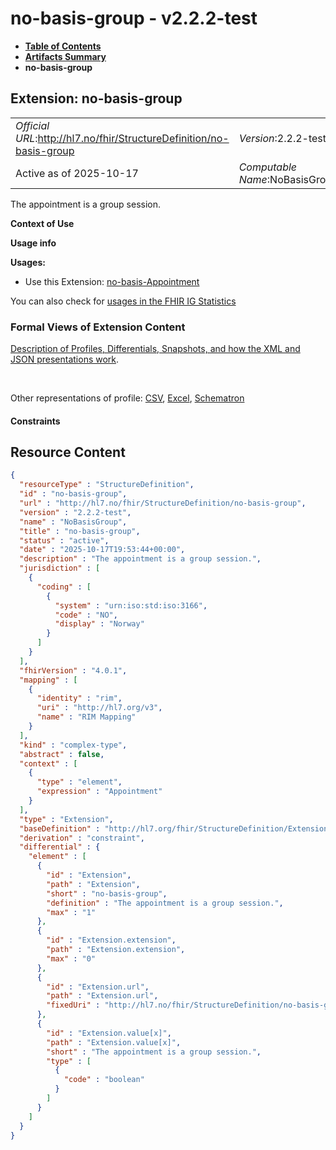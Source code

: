 # no-basis-group - v2.2.2-test

* [**Table of Contents**](toc.md)
* [**Artifacts Summary**](artifacts.md)
* **no-basis-group**

## Extension: no-basis-group 

| | |
| :--- | :--- |
| *Official URL*:http://hl7.no/fhir/StructureDefinition/no-basis-group | *Version*:2.2.2-test |
| Active as of 2025-10-17 | *Computable Name*:NoBasisGroup |

The appointment is a group session.

**Context of Use**

**Usage info**

**Usages:**

* Use this Extension: [no-basis-Appointment](StructureDefinition-no-basis-Appointment.md)

You can also check for [usages in the FHIR IG Statistics](https://packages2.fhir.org/xig/hl7.fhir.no.basis|current/StructureDefinition/no-basis-group)

### Formal Views of Extension Content

 [Description of Profiles, Differentials, Snapshots, and how the XML and JSON presentations work](http://build.fhir.org/ig/FHIR/ig-guidance/readingIgs.html#structure-definitions). 

 

Other representations of profile: [CSV](StructureDefinition-no-basis-group.csv), [Excel](StructureDefinition-no-basis-group.xlsx), [Schematron](StructureDefinition-no-basis-group.sch) 

#### Constraints



## Resource Content

```json
{
  "resourceType" : "StructureDefinition",
  "id" : "no-basis-group",
  "url" : "http://hl7.no/fhir/StructureDefinition/no-basis-group",
  "version" : "2.2.2-test",
  "name" : "NoBasisGroup",
  "title" : "no-basis-group",
  "status" : "active",
  "date" : "2025-10-17T19:53:44+00:00",
  "description" : "The appointment is a group session.",
  "jurisdiction" : [
    {
      "coding" : [
        {
          "system" : "urn:iso:std:iso:3166",
          "code" : "NO",
          "display" : "Norway"
        }
      ]
    }
  ],
  "fhirVersion" : "4.0.1",
  "mapping" : [
    {
      "identity" : "rim",
      "uri" : "http://hl7.org/v3",
      "name" : "RIM Mapping"
    }
  ],
  "kind" : "complex-type",
  "abstract" : false,
  "context" : [
    {
      "type" : "element",
      "expression" : "Appointment"
    }
  ],
  "type" : "Extension",
  "baseDefinition" : "http://hl7.org/fhir/StructureDefinition/Extension",
  "derivation" : "constraint",
  "differential" : {
    "element" : [
      {
        "id" : "Extension",
        "path" : "Extension",
        "short" : "no-basis-group",
        "definition" : "The appointment is a group session.",
        "max" : "1"
      },
      {
        "id" : "Extension.extension",
        "path" : "Extension.extension",
        "max" : "0"
      },
      {
        "id" : "Extension.url",
        "path" : "Extension.url",
        "fixedUri" : "http://hl7.no/fhir/StructureDefinition/no-basis-group"
      },
      {
        "id" : "Extension.value[x]",
        "path" : "Extension.value[x]",
        "short" : "The appointment is a group session.",
        "type" : [
          {
            "code" : "boolean"
          }
        ]
      }
    ]
  }
}

```
